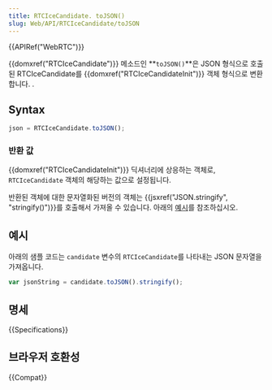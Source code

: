 ```yaml
---
title: RTCIceCandidate. toJSON()
slug: Web/API/RTCIceCandidate/toJSON
---
```

{{APIRef("WebRTC")}}

{{domxref("RTCIceCandidate")}} 메소드인 **`toJSON()`**은 JSON 형식으로 호출된 RTCIceCandidate를 {{domxref("RTCIceCandidateInit")}} 객체 형식으로 변환합니다. .

## Syntax

```js
json = RTCIceCandidate.toJSON();
```

### 반환 값

{{domxref("RTCIceCandidateInit")}} 딕셔너리에 상응하는 객체로, `RTCIceCandidate` 객체의 해당하는 값으로 설정됩니다.

반환된 객체에 대한 문자열화된 버전의 객체는 {{jsxref("JSON.stringify", "stringify()")}}를 호출해서 가져올 수 있습니다. 아래의 [예시](#example)를 참조하십시오.

## 예시

아래의 샘플 코드는 `candidate` 변수의 `RTCIceCandidate`를 나타내는 JSON 문자열을 가져옵니다.

```js
var jsonString = candidate.toJSON().stringify();
```

## 명세

{{Specifications}}

## 브라우저 호환성

{{Compat}}
